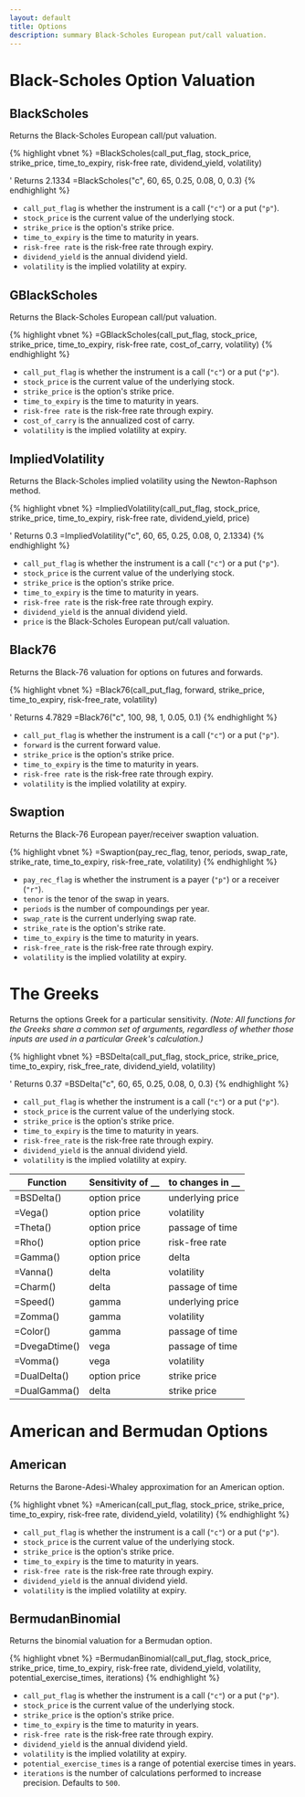 ```yaml
---
layout: default
title: Options
description: summary Black-Scholes European put/call valuation.
---
```


<a name="black_scholes">Black-Scholes Option Valuation</a>
==========================================================

BlackScholes
------------

Returns the Black-Scholes European call/put valuation.

{% highlight vbnet %}
=BlackScholes(call_put_flag, stock_price, strike_price, time_to_expiry, risk-free rate, dividend_yield, volatility)

' Returns 2.1334
=BlackScholes("c", 60, 65, 0.25, 0.08, 0, 0.3)
{% endhighlight %}

  * `call_put_flag` is whether the instrument is a call (`"c"`) or a put
    (`"p"`).
  * `stock_price` is the current value of the underlying stock.
  * `strike_price` is the option's strike price.
  * `time_to_expiry` is the time to maturity in years.
  * `risk-free rate` is the risk-free rate through expiry.
  * `dividend_yield` is the annual dividend yield.
  * `volatility` is the implied volatility at expiry.

GBlackScholes
-------------

Returns the Black-Scholes European call/put valuation.

{% highlight vbnet %}
=GBlackScholes(call_put_flag, stock_price, strike_price, time_to_expiry, risk-free rate, cost_of_carry, volatility)
{% endhighlight %}

  * `call_put_flag` is whether the instrument is a call (`"c"`) or a put
    (`"p"`).
  * `stock_price` is the current value of the underlying stock.
  * `strike_price` is the option's strike price.
  * `time_to_expiry` is the time to maturity in years.
  * `risk-free rate` is the risk-free rate through expiry.
  * `cost_of_carry` is the annualized cost of carry.
  * `volatility` is the implied volatility at expiry.

ImpliedVolatility
-----------------

Returns the Black-Scholes implied volatility using the Newton-Raphson method.

{% highlight vbnet %}
=ImpliedVolatility(call_put_flag, stock_price, strike_price, time_to_expiry, risk-free rate, dividend_yield, price)

' Returns 0.3
=ImpliedVolatility("c", 60, 65, 0.25, 0.08, 0, 2.1334)
{% endhighlight %}

  * `call_put_flag` is whether the instrument is a call (`"c"`) or a put (`"p"`).
  * `stock_price` is the current value of the underlying stock.
  * `strike_price` is the option's strike price.
  * `time_to_expiry` is the time to maturity in years.
  * `risk-free rate` is the risk-free rate through expiry.
  * `dividend_yield` is the annual dividend yield.
  * `price` is the Black-Scholes European put/call valuation.

Black76
-------

Returns the Black-76 valuation for options on futures and forwards.

{% highlight vbnet %}
=Black76(call_put_flag, forward, strike_price, time_to_expiry, risk-free_rate, volatility)

' Returns 4.7829
=Black76("c", 100, 98, 1, 0.05, 0.1)
{% endhighlight %}

  * `call_put_flag` is whether the instrument is a call (`"c"`) or a put (`"p"`).
  * `forward` is the current forward value.
  * `strike_price` is the option's strike price.
  * `time_to_expiry` is the time to maturity in years.
  * `risk-free rate` is the risk-free rate through expiry.
  * `volatility` is the implied volatility at expiry.


Swaption
--------

Returns the Black-76 European payer/receiver swaption valuation.

{% highlight vbnet %}
=Swaption(pay_rec_flag, tenor, periods, swap_rate, strike_rate, time_to_expiry, risk-free_rate, volatility)
{% endhighlight %}

  * `pay_rec_flag` is whether the instrument is a payer (`"p"`) or a receiver (`"r"`).
  * `tenor` is the tenor of the swap in years.
  * `periods` is the number of compoundings per year.
  * `swap_rate` is the current underlying swap rate.
  * `strike_rate` is the option's strike rate.
  * `time_to_expiry` is the time to maturity in years.
  * `risk-free_rate` is the risk-free rate through expiry.
  * `volatility` is the implied volatility at expiry.

<a name="greeks">The Greeks</a>
===============================

Returns the options Greek for a particular sensitivity. _(Note: All functions
for the Greeks share a common set of arguments, regardless of whether those
inputs are used in a particular Greek's calculation.)_

{% highlight vbnet %}
=BSDelta(call_put_flag, stock_price, strike_price, time_to_expiry, risk_free_rate, dividend_yield, volatility)

' Returns 0.37
=BSDelta("c", 60, 65, 0.25, 0.08, 0, 0.3)
{% endhighlight %}

  * `call_put_flag` is whether the instrument is a call (`"c"`) or a put (`"p"`).
  * `stock_price` is the current value of the underlying stock.
  * `strike_price` is the option's strike price.
  * `time_to_expiry` is the time to maturity in years.
  * `risk-free_rate` is the risk-free rate through expiry.
  * `dividend_yield` is the annual dividend yield.
  * `volatility` is the implied volatility at expiry.

<table>
  <thead>
    <tr>
      <th>Function</th>
      <th>Sensitivity of __</th>
      <th>to changes in __</td>
    </tr>
  </thead>
  <tbody>
    <tr>
      <td>=BSDelta()</td>
      <td>option price</td>
      <td>underlying price</td>
    </tr>
    <tr>
      <td>=Vega()</td>
      <td>option price</td>
      <td>volatility</td>
    </tr>
    <tr>
      <td>=Theta()</td>
      <td>option price</td>
      <td>passage of time</td>
    </tr>
    <tr>
      <td>=Rho()</td>
      <td>option price</td>
      <td>risk-free rate</td>
    </tr>
    <tr>
      <td>=Gamma()</td>
      <td>option price</td>
      <td>delta</td>
    </tr>
    <tr>
      <td>=Vanna()</td>
      <td>delta</td>
      <td>volatility</td>
    </tr>
    <tr>
      <td>=Charm()</td>
      <td>delta</td>
      <td>passage of time</td>
    </tr>
    <tr>
      <td>=Speed()</td>
      <td>gamma</td>
      <td>underlying price</td>
    </tr>
    <tr>
      <td>=Zomma()</td>
      <td>gamma</td>
      <td>volatility</td>
    </tr>
    <tr>
      <td>=Color()</td>
      <td>gamma</td>
      <td>passage of time</td>
    </tr>
    <tr>
      <td>=DvegaDtime()</td>
      <td>vega</td>
      <td>passage of time</td>
    </tr>
    <tr>
      <td>=Vomma()</td>
      <td>vega</td>
      <td>volatility</td>
    </tr>
    <tr>
      <td>=DualDelta()</td>
      <td>option price</td>
      <td>strike price</td>
    </tr>
    <tr>
      <td>=DualGamma()</td>
      <td>delta</td>
      <td>strike price</td>
    </tr>
  </tbody>
</table>

<a name="complex">American and Bermudan Options</a>
===================================================

American
--------

Returns the Barone-Adesi-Whaley approximation for an American option.

{% highlight vbnet %}
=American(call_put_flag, stock_price, strike_price, time_to_expiry, risk-free rate, dividend_yield, volatility)
{% endhighlight %}

  * `call_put_flag` is whether the instrument is a call (`"c"`) or a put (`"p"`).
  * `stock_price` is the current value of the underlying stock.
  * `strike_price` is the option's strike price.
  * `time_to_expiry` is the time to maturity in years.
  * `risk-free rate` is the risk-free rate through expiry.
  * `dividend_yield` is the annual dividend yield.
  * `volatility` is the implied volatility at expiry.

BermudanBinomial
----------------

Returns the binomial valuation for a Bermudan option.

{% highlight vbnet %}
=BermudanBinomial(call_put_flag, stock_price, strike_price, time_to_expiry, risk-free rate,
                  dividend_yield, volatility, potential_exercise_times, iterations)
{% endhighlight %}

  * `call_put_flag` is whether the instrument is a call (`"c"`) or a put (`"p"`).
  * `stock_price` is the current value of the underlying stock.
  * `strike_price` is the option's strike price.
  * `time_to_expiry` is the time to maturity in years.
  * `risk-free rate` is the risk-free rate through expiry.
  * `dividend_yield` is the annual dividend yield.
  * `volatility` is the implied volatility at expiry.
  * `potential_exercise_times` is a range of potential exercise times in years.
  * `iterations` is the number of calculations performed to increase precision.
    Defaults to `500`.
